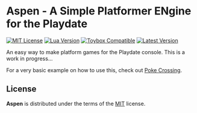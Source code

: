 # Aspen - A Simple Platformer ENgine for the Playdate

[![MIT License](https://img.shields.io/github/license/DidierMalenfant/Aspen)](https://spdx.org/licenses/MIT.html) [![Lua Version](https://img.shields.io/badge/Lua-5.4-yellowgreen)](https://lua.org) [![Toybox Compatible](https://img.shields.io/badge/toybox.py-compatible-brightgreen)](https://toyboxpy.io) [![Latest Version](https://img.shields.io/github/v/tag/DidierMalenfant/Aspen)](https://github.com/DidierMalenfant/Aspen/tags)

An easy way to make platform games for the Playdate console. This is a work in progress...

For a very basic example on how to use this, check out [Poke Crossing](https://github.com/DidierMalenfant/Poke-Crossing).

## License

**Aspen** is distributed under the terms of the [MIT](https://spdx.org/licenses/MIT.html) license.
